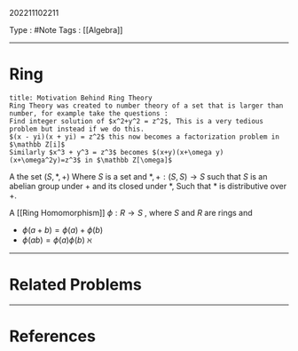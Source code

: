 202211102211

Type : #Note
Tags : [[Algebra]]

---
# Ring
```ad-important
title: Motivation Behind Ring Theory
Ring Theory was created to number theory of a set that is larger than number, for example take the questions :
Find integer solution of $x^2+y^2 = z^2$, This is a very tedious problem but instead if we do this.
$(x - yi)(x + yi) = z^2$ this now becomes a factorization problem in $\mathbb Z[i]$
Similarly $x^3 + y^3 = z^3$ becomes $(x+y)(x+\omega y)(x+\omega^2y)=z^3$ in $\mathbb Z[\omega]$
```

A the set $(S, *, +)$ Where $S$ is a set and $*, +: (S, S) \to S$ such that $S$ is an abelian group under $+$ and its closed under $*$, Such that $*$ is distributive over $+$.

A [[Ring Homomorphism]] $\phi:R\to S$ , where $S$ and $R$ are rings and 
- $\phi(a+b) = \phi(a) + \phi(b)$
- $\phi(ab) = \phi(a)\phi(b)$
$\aleph$ 

---
# Related Problems

---
# References



